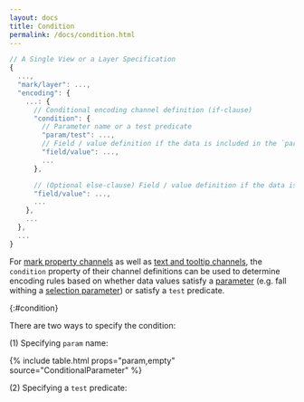 ```yaml
---
layout: docs
title: Condition
permalink: /docs/condition.html
---
```


```js
// A Single View or a Layer Specification
{
  ...,
  "mark/layer": ...,
  "encoding": {
    ...: {
      // Conditional encoding channel definition (if-clause)
      "condition": {
        // Parameter name or a test predicate
        "param/test": ...,
        // Field / value definition if the data is included in the `param` or if the `test` predicate is satisfied
        "field/value": ...,
        ...
      },

      // (Optional else-clause) Field / value definition if the data is NOT included in the `param` / if the `test` predicate is NOT satisfied
      "field/value": ...,
      ...
    },
    ...
  },
  ...
}
```

For [mark property channels](encoding.html#mark-prop) as well as [text and tooltip channels](encoding.html#text), the `condition` property of their channel definitions can be used to determine encoding rules based on whether data values satisfy a [parameter](parameter.html) (e.g. fall withing a [selection parameter](parameter.html#select)) or satisfy a `test` predicate.

{:#condition}

There are two ways to specify the condition:

(1) Specifying `param` name:

{% include table.html props="param,empty" source="ConditionalParameter<StringFieldDef>" %}

(2) Specifying a `test` predicate:

{% include table.html props="test" source="ConditionalPredicate<StringFieldDef>" %}

In addition, there are two ways to encode the data that satisfy the specified condition:

1. Combining one [conditional field definition](#field) with a single base value or datum definition.

2. Combining one or more [conditional datum or value definitions](#value) with a field, datum, or value definition.

{:#field}

## Conditional Field Definition

```js
// A Single View or a Layer Specification
{
  ...,
  "mark/layer": ...,
  "encoding": {
    ...: {
      // A conditional field definition (if-clause)
      "condition": {
        // Parameter name or a test predicate
        "param/test": ...,

        // Field if the data is included in the `param` or if the `test` predicate is satisfied
        "field": ...,
        "type": ...,
        ...
      },

      // (Optional else-clause) value if the data is NOT included in the `param` / if the `test` predicate is NOT satisfied
      "value/datum": ...
    },
    ...
  },
  ...
}
```

A conditional field definition uses a data-driven encoding rule when marks satisfy a [parameter](parameter.html) (e.g. fall within a [selection parameter](parameter.html#select)) or satisfy a logical predicate. A value definition can be specified as the "else" case when the condition is not satisfied otherwise.

A condition field definition must contain either [a `param` name or a `test` predicate](#condition) in addition to the encoded `field` name and its data `type` like a typical [field definition](encoding.html#field-def). In addition, a condition field definition may contain other encoding properties including transformation functions ([`aggregate`](aggregate.html), [`bin`](bin.html), [`timeUnit`](timeunit.html)) as well as [`scale`](scale.html) and [`legend`](legend.html) (for [mark property channels]({encoding.html#mark-prop})) or [`format`](format.html) (for [text and tooltip channels](encoding.html#text)).

For example, in the following plot, the color of `rect` marks is driven by a conditional field definition. Drag an interval selection and observe that marks are colored based on their aggregated count if they lie within the interval, and are grey otherwise.

<div class="vl-example" data-name="selection_type_interval"></div>

**Note:** When using a conditional field definition, only `value` or `datum` may be specified as the else (outer) branch.

{:#value}

## Conditional Value Definition

```js
// A Single View or a Layer Specification
{
  ...,
  "mark/layer": ...,
  "encoding": {
    ...: {
      // A conditional value definition (if-clause)
      "condition": { // Parameter name or a test predicate
        "param/test": ..., // Value if the data is included in the `param` or if the `test` predicate is satisfied
        "value/datum": ...
      },

      // (Optional else-clause) field if the data is NOT included in the `param` / if the `test` predicate is NOT satisfied
      "field": ... ,
      "type": ...,
      ...
    },
    ...
  },
  ...
}
```

Condition value definitions and conditional datum definitions use a constant value encoding when data satisfy a [parameter](parameter.html) (e.g. fall withing a [selection parameter](parameter.html#select)) or satisfy a logical predicate. Another field, datum, or value definition can be specified as the "else" case when the condition is not satisfied.

A condition value/datum definition must contain either [a `param` name or a `test` predicate](#condition) in addition to the encoded constant [`value`](encoding.html#value-def) or constant data value ([`datum`](encoding.html#datum-def)).

For example, in the visualization below, a conditional value definition causes marks that fall within a dragged interval to be larger than those that lie outside it.

<div class="vl-example" data-name="interactive_paintbrush_interval"></div>

A field mapping can also be specified as the else (outer) branch. For example, below, we invert our original example: a conditional value definition sets the `rect` marks to grey when they do _not_ lie within the selection, and a regular field mapping is used otherwise. Notice, no marks are initially colored grey. This is because empty selections are treated as containing all data values.

<div class="vl-example" data-name="selection_type_interval_invert"></div>

Besides specifying `param` name, we can also specify a `test` condition.

This plot uses a conditional value definition value to use a black label for a light background.

<div class="vl-example" data-name="layer_text_heatmap"></div>

The next plot uses a conditional value definition to color data points with null values in grey. Note that if the "else" case value is not specified, default mark color will be applied.

<div class="vl-example" data-name="point_invalid_color"></div>
